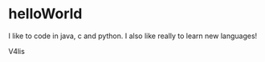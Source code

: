 # helloWorld

I like to code in java, c and python. I also like really to learn new languages!

V4lis
